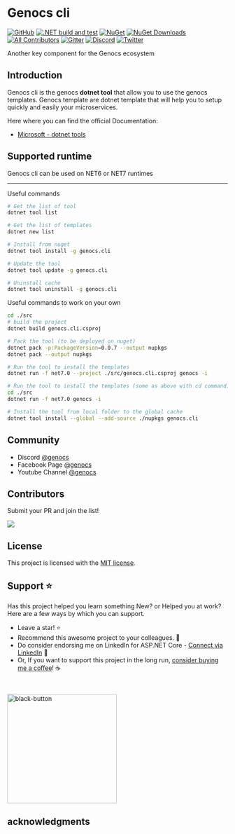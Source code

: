 # Genocs cli

[![GitHub](https://img.shields.io/github/license/Genocs/genocs-library-cli?color=2da44e&style=flat-square)](https://github.com/Genocs/genocs-library-cli/blob/main/LICENSE)
[![.NET build and test](https://github.com/Genocs/genocs-library-cli/actions/workflows/build_and_test.yml/badge.svg)](https://github.com/Genocs/genocs-library-cli/actions/workflows/build_and_test.yml)
[![NuGet](https://img.shields.io/badge/nuget-v.0.0.7-blue)](https://www.nuget.org/packages/Genocs.CLI)
[![NuGet Downloads](https://img.shields.io/nuget/dt/Genocs.CLI.svg)](https://www.nuget.org/packages/Genocs.CLI)
[![All Contributors](https://img.shields.io/badge/all_contributors-1-yellow.svg?style=flat-square)](#contributors)
<a href="https://www.nuget.org/packages/Genocs.WebApiTemplate/" rel="Genocs.WebApiTemplate"></a>
[![Gitter](https://img.shields.io/badge/chat-on%20gitter-blue.svg)](https://gitter.im/genocs/)
[![Discord](https://img.shields.io/discord/1106846706512953385?color=%237289da&label=Discord&logo=discord&logoColor=%237289da&style=flat-square)](https://discord.com/invite/fWwArnkV)
[![Twitter](https://img.shields.io/twitter/follow/genocs?color=1DA1F2&label=Twitter&logo=Twitter&style=flat-square)](https://twitter.com/genocs)



Another key component for the Genocs ecosystem

## Introduction

Genocs cli is the genocs **dotnet tool**  that allow you to use the genocs templates.
Genocs template are dotnet template that will help you to setup quickly and easily your microservices.

Here where you can find the official Documentation:
- [Microsoft - dotnet tools](https://learn.microsoft.com/en-us/dotnet/core/tools/global-tools)


## Supported runtime

Genocs cli can be used on NET6 or NET7 runtimes

---

Useful commands 
``` bash
# Get the list of tool
dotnet tool list

# Get the list of templates
dotnet new list

# Install from nuget
dotnet tool install -g genocs.cli

# Update the tool
dotnet tool update -g genocs.cli

# Uninstall cache
dotnet tool uninstall -g genocs.cli
```


Useful commands to work on your own 
``` bash
cd ./src
# build the project 
dotnet build genocs.cli.csproj

# Pack the tool (to be deployed on nuget) 
dotnet pack -p:PackageVersion=0.0.7 --output nupkgs
dotnet pack --output nupkgs

# Run the tool to install the templates
dotnet run -f net7.0 --project ./src/genocs.cli.csproj genocs -i

# Run the tool to install the templates (some as above with cd command)
cd ./src
dotnet run -f net7.0 genocs -i

# Install the tool from local folder to the global cache
dotnet tool install --global --add-source ./nupkgs genocs.cli
```


## Community

- Discord [@genocs](https://discord.com/invite/fWwArnkV)
- Facebook Page [@genocs](https://facebook.com/Genocs)
- Youtube Channel [@genocs](https://youtube.com/c/genocs)

## Contributors

Submit your PR and join the list!

<a href="https://github.com/Genocs/genocs-library/graphs/contributors">
  <img src="https://contrib.rocks/image?repo=Genocs/genocs-library" />
</a>

## License

This project is licensed with the [MIT license](LICENSE).

## Support :star:

Has this project helped you learn something New? or Helped you at work?
Here are a few ways by which you can support.

-   Leave a star! :star:
-   Recommend this awesome project to your colleagues. 🥇
-   Do consider endorsing me on LinkedIn for ASP.NET Core - [Connect via LinkedIn](https://www.linkedin.com/in/giovanni-emanuele-nocco-b31a5169/) 🦸
-   Or, If you want to support this project in the long run, [consider buying me a coffee](https://www.buymeacoffee.com/genocs)! ☕

<br>
    
<a href="https://www.buymeacoffee.com/genocs"><img width="250" alt="black-button" src="https://user-images.githubusercontent.com/31455818/138557309-27587d91-7b82-4cab-96bb-90f4f4e600f1.png" ></a>

## **acknowledgments**
